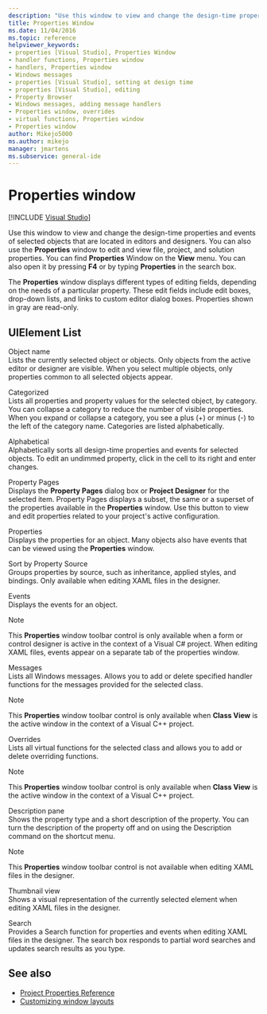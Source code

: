 ```yaml
---
description: "Use this window to view and change the design-time properties and events of selected objects that are located in editors and designers."
title: Properties Window
ms.date: 11/04/2016
ms.topic: reference
helpviewer_keywords:
- properties [Visual Studio], Properties Window
- handler functions, Properties window
- handlers, Properties window
- Windows messages
- properties [Visual Studio], setting at design time
- properties [Visual Studio], editing
- Property Browser
- Windows messages, adding message handlers
- Properties window, overrides
- virtual functions, Properties window
- Properties window
author: Mikejo5000
ms.author: mikejo
manager: jmartens
ms.subservice: general-ide
---
```

# Properties window

 [!INCLUDE [Visual Studio](~/includes/applies-to-version/vs-windows-only.md)]

Use this window to view and change the design-time properties and events of selected objects that are located in editors and designers. You can also use the **Properties** window to edit and view file, project, and solution properties. You can find **Properties** Window on the **View** menu. You can also open it by pressing **F4** or by typing **Properties** in the search box.

The **Properties** window displays different types of editing fields, depending on the needs of a particular property. These edit fields include edit boxes, drop-down lists, and links to custom editor dialog boxes. Properties shown in gray are read-only.

## UIElement List

Object name\
Lists the currently selected object or objects. Only objects from the active editor or designer are visible. When you select multiple objects, only properties common to all selected objects appear.

Categorized\
Lists all properties and property values for the selected object, by category. You can collapse a category to reduce the number of visible properties. When you expand or collapse a category, you see a plus (+) or minus (-) to the left of the category name. Categories are listed alphabetically.

Alphabetical\
Alphabetically sorts all design-time properties and events for selected objects. To edit an undimmed property, click in the cell to its right and enter changes.

Property Pages\
Displays the **Property Pages** dialog box or **Project Designer** for the selected item. Property Pages displays a subset, the same or a superset of the properties available in the **Properties** window. Use this button to view and edit properties related to your project's active configuration.

Properties\
Displays the properties for an object. Many objects also have events that can be viewed using the **Properties** window.

Sort by Property Source\
Groups properties by source, such as inheritance, applied styles, and bindings. Only available when editing XAML files in the designer.

Events\
Displays the events for an object.

> [!NOTE]
> This **Properties** window toolbar control is only available when a form or control designer is active in the context of a Visual C# project. When editing XAML files, events appear on a separate tab of the properties window.

Messages\
Lists all Windows messages. Allows you to add or delete specified handler functions for the messages provided for the selected class.

> [!NOTE]
> This **Properties** window toolbar control is only available when **Class View** is the active window in the context of a Visual C++ project.

Overrides\
Lists all virtual functions for the selected class and allows you to add or delete overriding functions.

> [!NOTE]
> This **Properties** window toolbar control is only available when **Class View** is the active window in the context of a Visual C++ project.

Description pane\
Shows the property type and a short description of the property. You can turn the description of the property off and on using the Description command on the shortcut menu.

> [!NOTE]
> This **Properties** window toolbar control is not available when editing XAML files in the designer.

Thumbnail view\
Shows a visual representation of the currently selected element when editing XAML files in the designer.

Search\
Provides a Search function for properties and events when editing XAML files in the designer. The search box responds to partial word searches and updates search results as you type.

## See also

- [Project Properties Reference](../../ide/reference/project-properties-reference.md)
- [Customizing window layouts](../../ide/customizing-window-layouts-in-visual-studio.md)
